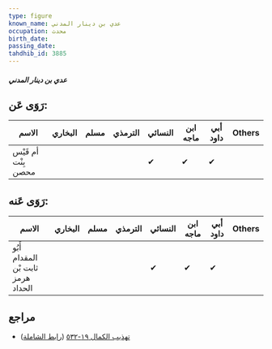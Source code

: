 ```yaml
---
type: figure
known_name: عدي بن دينار المدني
occupation: محدث
birth_date:
passing_date:
tahdhib_id: 3885
---
```

##### عدي بن دينار المدني

## رَوَى عَن:
| الاسم               | البخاري | مسلم | الترمذي | النسائي | ابن ماجه | أبي داود | Others |
| ------------------- | ------- | ---- | ------- | ------- | -------- | -------- | ------ |
| أم قَيْس بِنْت محصن |         |      |         | ✔       | ✔        | ✔        |        |
## رَوَى عَنه:
| الاسم                              | البخاري | مسلم | الترمذي | النسائي | ابن ماجه | أبي داود | Others |
| ---------------------------------- | ------- | ---- | ------- | ------- | -------- | -------- | ------ |
| أَبُو المقدام ثابت بْن هرمز الحداد |         |      |         | ✔       | ✔        | ✔        |        |
## مراجع
- [تهذيب الكمال ١٩-٥٣٢](obsidian://open?vault=Tahdhib-al-Kamal&file=Figures/٣٨٨٥-عدي%20بن%20دينار%20المدني) ([رابط الشاملة](https://shamela.ws/book/3722/10106))